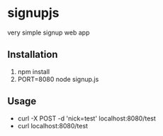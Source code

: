 signupjs
========

very simple signup web app

Installation
------------

1. npm install
2. PORT=8080 node signup.js

Usage
-----

- curl -X POST -d 'nick=test' localhost:8080/test
- curl localhost:8080/test

